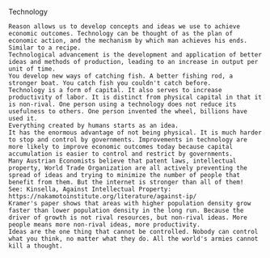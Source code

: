 Technology

    Reason allows us to develop concepts and ideas we use to achieve economic outcomes. Technology can be thought of as the plan of economic action, and the mechanism by which man achieves his ends. Similar to a recipe.
    Technological advancement is the development and application of better ideas and methods of production, leading to an increase in output per unit of time.
    You develop new ways of catching fish. A better fishing rod, a stronger boat. You catch fish you couldn't catch before.
    Technology is a form of capital. It also serves to increase productivity of labor. It is distinct from physical capital in that it is non-rival. One person using a technology does not reduce its usefulness to others. One person invented the wheel, billions have used it.
    Everything created by humans starts as an idea.
    It has the enormous advantage of not being physical. It is much harder to stop and control by governments. Improvements in technology are more likely to improve economic outcomes today because capital accumulation is easier to control and restrict by governments.
    Many Austrian Economists believe that patent laws, intellectual property, World Trade Organization are all actively preventing the spread of ideas and trying to minimize the number of people that benefit from them. But the internet is stronger than all of them!
    See: Kinsella, Against Intellectual Property: https://nakamotoinstitute.org/literature/against-ip/
    Kramer's paper shows that areas with higher population density grow faster than lower population density in the long run. Because the driver of growth is not rival resources, but non-rival ideas. More people means more non-rival ideas, more productivity.
    Ideas are the one thing that cannot be controlled. Nobody can control what you think, no matter what they do. All the world's armies cannot kill a thought.

